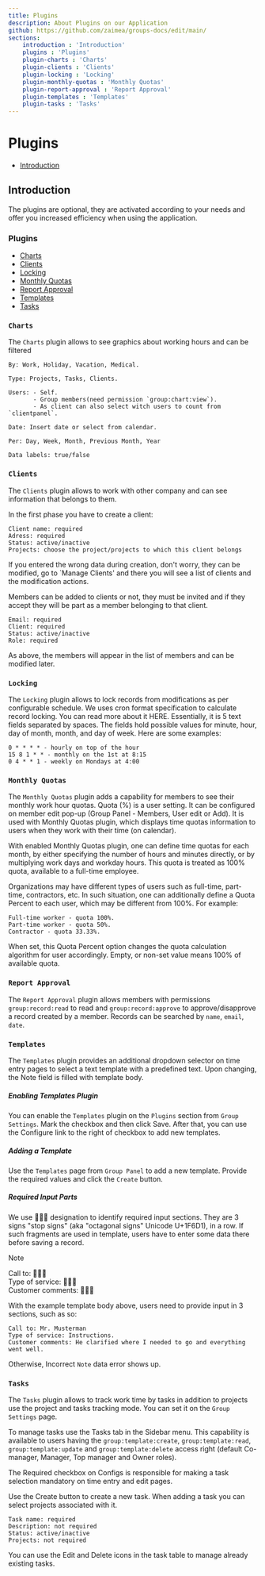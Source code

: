 ```yaml
---
title: Plugins
description: About Plugins on our Application
github: https://github.com/zaimea/groups-docs/edit/main/
sections: 
    introduction : 'Introduction'
    plugins : 'Plugins'
    plugin-charts : 'Charts'
    plugin-clients : 'Clients'
    plugin-locking : 'Locking'
    plugin-monthly-quotas : 'Monthly Quotas'
    plugin-report-approval : 'Report Approval'
    plugin-templates : 'Templates'
    plugin-tasks : 'Tasks'
---
```


# Plugins
- [Introduction](#introduction)


<a name="introduction"></a>
## Introduction

The plugins are optional, they are activated according to your needs and offer you increased efficiency when using the application.

<a name="plugins"></a>
### Plugins

<div class="plugins" markdown="1">

- [Charts](#plugin-charts)
- [Clients](#plugin-clients)
- [Locking](#plugin-locking)
- [Monthly Quotas](#plugin-monthly-quotas)
- [Report Approval](#plugin-report-approval)
- [Templates](#plugin-templates)
- [Tasks](#plugin-tasks)

</div>

<a name="plugin-charts"></a>
### `Charts`

The `Charts` plugin allows to see graphics about working hours and can be filtered

    By: Work, Holiday, Vacation, Medical.
    
    Type: Projects, Tasks, Clients.
    
    Users: - Self.
           - Group members(need permission `group:chart:view`).
           - As client can also select witch users to count from `clientpanel`.

    Date: Insert date or select from calendar.

    Per: Day, Week, Month, Previous Month, Year

    Data labels: true/false

<a name="plugin-clients"></a>
### `Clients`

The `Clients` plugin allows to work with other company and can see information that belongs to them.

In the first phase you have to create a client:

    Client name: required
    Adress: required
    Status: active/inactive
    Projects: choose the project/projects to which this client belongs

If you entered the wrong data during creation, don't worry, they can be modified, go to `Manage Clients' and there you will see a list of clients and the modification actions.

Members can be added to clients or not, they must be invited and if they accept they will be part as a member belonging to that client.

    Email: required
    Client: required
    Status: active/inactive
    Role: required

As above, the members will appear in the list of members and can be modified later.

<a name="plugin-locking"></a>
### `Locking`

The `Locking` plugin allows to lock records from modifications as per configurable schedule.
We uses cron format specification to calculate record locking. You can read more about it HERE.
Essentially, it is 5 text fields separated by spaces. The fields hold possible values for minute, hour, day of month, month, and day of week. Here are some examples:

    0 * * * * - hourly on top of the hour
    15 8 1 * * - monthly on the 1st at 8:15
    0 4 * * 1 - weekly on Mondays at 4:00

<a name="plugin-monthly-quotas"></a>
### `Monthly Quotas`

The `Monthly Quotas` plugin adds a capability for members to see their monthly work hour quotas.
Quota (%) is a user setting. It can be configured on member edit pop-up (Group Panel - Members, User edit or Add). It is used with Monthly Quotas plugin, which displays time quotas information to users when they work with their time (on calendar).

With enabled Monthly Quotas plugin, one can define time quotas for each month, by either specifying the number of hours and minutes directly, or by multiplying work days and workday hours. This quota is treated as 100% quota, available to a full-time employee.

Organizations may have different types of users such as full-time, part-time, contractors, etc. In such situation, one can additionally define a Quota Percent to each user, which may be different from 100%. For example:

    Full-time worker - quota 100%.
    Part-time worker - quota 50%.
    Contractor - quota 33.33%.

When set, this Quota Percent option changes the quota calculation algorithm for user accordingly. Empty, or non-set value means 100% of available quota.

<a name="plugin-report-approval"></a>
### `Report Approval`

The `Report Approval` plugin allows members with permissions `group:record:read` to read and `group:record:approve` to approve/disapprove a record created by a member.
Records can be searched by `name`, `email`, `date`.

<a name="plugin-templates"></a>
### `Templates`

The `Templates` plugin provides an additional dropdown selector on time entry pages to select a text template with a predefined text. Upon changing, the Note field is filled with template body.

##### Enabling Templates Plugin

You can enable the `Templates` plugin on the `Plugins` section from `Group Settings`. Mark the checkbox and then click Save. After that, you can use the Configure link to the right of checkbox to add new templates.

##### Adding a Template

Use the `Templates` page from `Group Panel` to add a new template. Provide the required values and click the `Create` button.

##### Required Input Parts

We use 🛑🛑🛑 designation to identify required input sections. They are 3 signs "stop signs" (aka "octagonal signs" Unicode U+1F6D1), in a row. If such fragments are used in template, users have to enter some data there before saving a record.
> [!NOTE]
> Call to: 🛑🛑🛑 <br>
> Type of service: 🛑🛑🛑 <br>
> Customer comments: 🛑🛑🛑 <br>

With the example template body above, users need to provide input in 3 sections, such as so:
```text
Call to: Mr. Musterman
Type of service: Instructions.
Customer comments: He clarified where I needed to go and everything went well.
```
Otherwise, Incorrect `Note` data error shows up.

<a name="plugin-tasks"></a>
### `Tasks`

The `Tasks` plugin allows to track work time by tasks in addition to projects use the project and tasks tracking mode. You can set it on the `Group Settings` page.

To manage tasks use the Tasks tab in the Sidebar menu. This capability is available to users having the `group:template:create`, `group:template:read`, `group:template:update` and `group:template:delete` access right (default Co-manager, Manager, Top manager and Owner roles).

The Required checkbox on Configs is responsible for making a task selection mandatory on time entry and edit pages.

Use the Create button to create a new task. When adding a task you can select projects associated with it.

    Task name: required
    Description: not required
    Status: active/inactive
    Projects: not required

You can use the Edit and Delete icons in the task table to manage already existing tasks.
